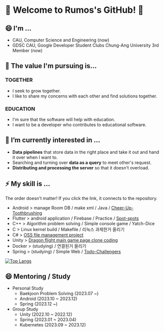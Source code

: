 # 👋 Welcome to Rumos's GitHub! 👋

## 😄 I'm ...
   - CAU, Computer Science and Engineering (now)
   - GDSC CAU, Google Developer Student Clubs Chung-Ang University 3rd Member (now)


## 🤔 The value I'm pursuing is...

### TOGETHER
   - I seek to grow together.
   - I like to share my concerns with each other and find solutions together.
### EDUCATION
   - I'm sure that the software will help with education.
   - I want to be a developer who contributes to educational software.


## 🌱 I’m currently interested in ...
   - **Data pipelines** that store data in the right place and take it out and hand it over when I want to.
   - Searching and turning over **data as a query** to meet other's request.
   - **Distributing and processing the server** so that it doesn't overload.


## ⚡ My skill is ...
The order doesn't matter! If you click the link, it connects to the repository.
   - Android > manage Room DB / make xml / Java / [Cheer-Up-Toothbrushing](https://github.com/RumosZin/capstone_cheerup_toothbrushing)
   - Flutter > android application / Firebase / Practice / [Spot-spots](https://github.com/SpotSpots/spots_front)
   - C++ > Algorithm problem solving / Simple console game / Yatch-Dice
   - C > Linux kernel build / Makefile / 리눅스 과제한거 올리기
   - C# > [OSS file management project](https://github.com/RumosZin/Welcome-git)
   - Unity > [Dragon flight main game page clone coding](https://github.com/RumosZin/Unity_DragonFlight)
   - Docker > (studying) / 연결된거 올리기
   - Spring > (studying) / Simple Web / [Todo-Challengers](https://github.com/RumosZin/todoChallegers)

[![Top Langs](https://github-readme-stats.vercel.app/api/top-langs/?username=RumosZin)](https://github.com/anuraghazra/github-readme-stats)     
## 😄 Mentoring / Study

   - Personal Study
      - Baekjoon Problem Solving (2023.07 ~)
      - Android (2023.10 ~ 2023.12)
      - Spring (2023.12 ~)
   - Group Study
      - Unity (2022.10 ~ 2022.12)
      - Spring (2023.01 ~ 2023.04)
      - Kubernetes (2023.09 ~ 2023.12)






<!--
**RumosZin/RumosZin** is a ✨ _special_ ✨ repository because its `README.md` (this file) appears on your GitHub profile.

Here are some ideas to get you started:

- 🔭 I’m currently working on ...
- 🌱 I’m currently learning ...
- 👯 I’m looking to collaborate on ...
- 🤔 I’m looking for help with ...
- 💬 Ask me about ...
- 📫 How to reach me: ...
- 😄 Pronouns: ...
- ⚡ Fun fact: ...
-->
